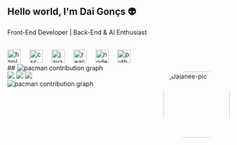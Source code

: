 ## Hello world, I'm Dai Gonçs 👽

<p align="left">Front-End Developer | Back-End & AI Enthusiast </p>

<div style="display: inline_block"><br>
  <img src="https://cdn.jsdelivr.net/gh/devicons/devicon/icons/html5/html5-original.svg" height="30" alt="html5 logo"  /> <img width="12" />
  <img src="https://cdn.jsdelivr.net/gh/devicons/devicon/icons/css3/css3-original.svg" height="30" alt="css logo"  /> <img width="12" />
  <img src="https://cdn.jsdelivr.net/gh/devicons/devicon/icons/javascript/javascript-original.svg" height="30" alt="javascript logo"  /> <img width="12" />
  <img src="https://cdn.jsdelivr.net/gh/devicons/devicon/icons/react/react-original.svg" height="30" alt="react logo"  /> <img width="12" />
  <img src="https://cdn.jsdelivr.net/gh/devicons/devicon/icons/nodejs/nodejs-original.svg" height="30" alt="nodejs logo"  /> <img width="12" />
  <img src="https://cdn.jsdelivr.net/gh/devicons/devicon/icons/python/python-original.svg" height="30" alt="python logo"  /> <img width="12" />
  </div>
  ##
<picture>
  <source media="(prefers-color-scheme: dark)" srcset="https://raw.githubusercontent.com/daigoncs/daigoncs/output/pacman-contribution-graph-dark.svg">
  <img alt="pacman contribution graph" src="https://raw.githubusercontent.com/daigoncs/daigoncs/output/pacman-contribution-graph.svg">
</picture>
  <div> 
  <a href="https://instagram.com/daigoncs" target="_blank"><img src="https://img.shields.io/badge/-Instagram-%23E4405F?style=for-the-badge&logo=instagram&logoColor=white" target="_blank"></a>
  <a href = "mailto:daianeegoncs@gmail.com"><img src="https://img.shields.io/badge/-Gmail-%23333?style=for-the-badge&logo=gmail&logoColor=white" target="_blank"></a>
  <a href="https://www.linkedin.com/in/daianegoncalves" target="_blank"><img src="https://img.shields.io/badge/-LinkedIn-%230077B5?style=for-the-badge&logo=linkedin&logoColor=white" target="_blank"></a> 
<img align="right" alt="Daianee-pic" height="150" style="border-radius:50px;" src="https://avatars.githubusercontent.com/u/95250588?v=4">
  </div>
   
<picture>
  <source media="(prefers-color-scheme: dark)" srcset="https://raw.githubusercontent.com/daigoncs/daigoncs/output/pacman-contribution-graph-dark.svg">
  <img alt="pacman contribution graph" src="https://raw.githubusercontent.com/daigoncs/daigoncs/output/pacman-contribution-graph.svg">
</picture>


